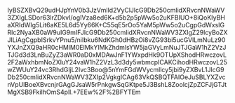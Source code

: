 IyBSZXBvQ29udHJpYnV0b3JzVmlld2VyClJlcG9Db250cmlidXRvcnNWaWV3ZXIgLSDor63lrZDkvI/ogIVza8ed6K+d5b2p5pWw5o2uKFBIUO+8iQoKIyBHaXRIdWIg5Lit6aKE5L6d5Yy66K+C55qE5rOo5YaM5pWw5o2uCgpGdWxsIGRlc2NyaXB0aW9uIG9mIFJlcG9Db250cmlidXRvcnNWaWV3ZXIgZ29lcyBoZXJlLiAgCgpbISrkvYPnu5/niIbku6NdKGh0dHBzOi8vZG93bi5ucGVlLmNuLz90YXJnZXQ9aHR0cHMlM0ElMkYlMkZhdmlsYW5jaGVyLmNuJTJGaW1hZ2VzJTJGd3d3LnBuZyZ3aWR0aD0xMDAwJnF1YWxpdHk9OTUpXShodHRwczovL2F2aWxhbmNoZXIuY24vaW1hZ2VzL3d3dy5wbmcpICAKCihodHRwczovL25wZWUuY24vc3RhdGljL2Ivc3Boo@5nYmFGdWVycmllcy5jbi9yZXBvL1JlcG9Db250cmlidXRvcnNWaWV3ZXIp2VgkgICAg63VkQSBQTFAIOeJuSBLYXZvcnVpUlBoeXBvcnjrGAgGJsaW5rPnkgwSqGKtpe5J3BshL8ZoolcjZpZCFJjGTJtMgXSB9FkiIhOmS4pll.+7EEw%2F%2BFYTEm